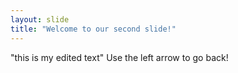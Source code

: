 ```yaml
---
layout: slide
title: "Welcome to our second slide!"
---
```

"this is my edited text"
Use the left arrow to go back!
